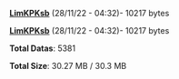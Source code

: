 [**LimKPKsb**](/data/LimKPKsb.txt) (28/11/22 - 04:32)- 10217 bytes

[**LimKPKsb**](/data/LimKPKsb.txt) (28/11/22 - 04:32)- 10217 bytes

**Total Datas**: 5381

**Total Size**: 30.27 MB / 30.3 MB